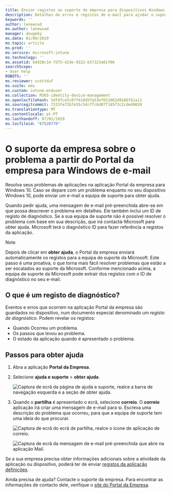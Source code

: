 ```yaml
---
title: Enviar registos ao suporte da empresa para dispositivos Windows 10 | Documentos da Microsoft
description: Detalhes de erros e registos de e-mail para ajudar o suporte da empresa corrigir problemas de aplicações
keywords: ''
author: lenewsad
ms.author: lanewsad
manager: dougeby
ms.date: 01/09/2019
ms.topic: article
ms.prod: ''
ms.service: microsoft-intune
ms.technology: ''
ms.assetid: bd428c14-7d75-42de-9322-b57323a01f06
searchScope:
- User help
ROBOTS: ''
ms.reviewer: scottduf
ms.suite: ems
ms.custom: intune-enduser
ms.collection: M365-identity-device-management
ms.openlocfilehash: 5df4fce5c07f416d5fa53ef653d62d9166fb1a11
ms.sourcegitcommit: 7315fe72b7e55c5dcffc6d87f185f3c2cded9028
ms.translationtype: MT
ms.contentlocale: pt-PT
ms.lasthandoff: 07/02/2019
ms.locfileid: "67528770"
---
```

# <a name="email-your-company-support-about-problem-from-company-portal-for-windows"></a>O suporte da empresa sobre o problema a partir do Portal da empresa para Windows de e-mail

Resolva seus problemas de aplicações na aplicação Portal da empresa para Windows 10. Caso se depare com um problema enquanto no seu dispositivo Windows 10, pode enviar um e-mail a equipa de suporte para obter ajuda. 

Quando pedir ajuda, uma mensagem de e-mail pré-preenchida abre-se em que possa descrever o problema em detalhes. Ele também inclui um ID de registo de diagnóstico. Se a sua equipa de suporte não é possível resolver o problema com base em sua descrição, que irá contactá-Microsoft para obter ajuda. Microsoft terá o diagnóstico ID para fazer referência a registos da aplicação.   


> [!Note]
> Depois de clicar em **obter ajuda**, o Portal da empresa enviará automaticamente os registos para a equipa de suporte da Microsoft. Este passo é uma proativa, o que torna mais fácil resolver problemas que estão a ser escalados ao suporte da Microsoft. Conforme mencionado acima, a equipa de suporte da Microsoft pode extrair dos registos com o ID de diagnóstico no seu e-mail.  

## <a name="what-is-a-diagnostic-log"></a>O que é um registo de diagnóstico?

Eventos e erros que ocorrem na aplicação Portal da empresa são guardados no dispositivo, num documento especial denominado um _registo de diagnóstico_. Podem revelar os registos:  
* Quando Ocorreu um problema.  
* Os passos que levou ao problema.  
* O estado da aplicação quando é apresentado o problema.   

## <a name="steps-to-get-help"></a>Passos para obter ajuda  

1. Abra a aplicação **Portal da Empresa**.
2. Selecione **ajuda e suporte** > **obter ajuda**.  

   ![Captura de ecrã da página de ajuda e suporte, realce a barra de navegação esquerda e a seção de obter ajuda.](./media/1812_UCP_Help_Support_Get_Help_Logs.png)    

3. Quando o **partilha** é apresentado o ecrã, selecione **correio**. O **correio** aplicação irá criar uma mensagem de e-mail para si. Escreva uma descrição do problema que ocorreu, para que a equipa de suporte tem uma ideia do que procurar.  

   ![Captura de ecrã do ecrã de partilha, realce o ícone de aplicação de correio.](./media/1811_Mail_Logs_Windows_CPapp.png)  


   ![Captura de ecrã da mensagem de e-mail pré-preenchida que abre na aplicação Mail.](./media/1811_Get_Help_Email_Windows_CPapp.png)  

Se a sua empresa precisa obter informações adicionais sobre a atividade da aplicação ou dispositivo, poderá ter de enviar [registos da aplicação definições](send-logs-to-your-it-admin-settings-windows.md).  

Ainda precisa de ajuda? Contacte o suporte da empresa. Para encontrar as informações de contacto dele, verifique o [site do Portal da Empresa](https://go.microsoft.com/fwlink/?linkid=2010980).  
